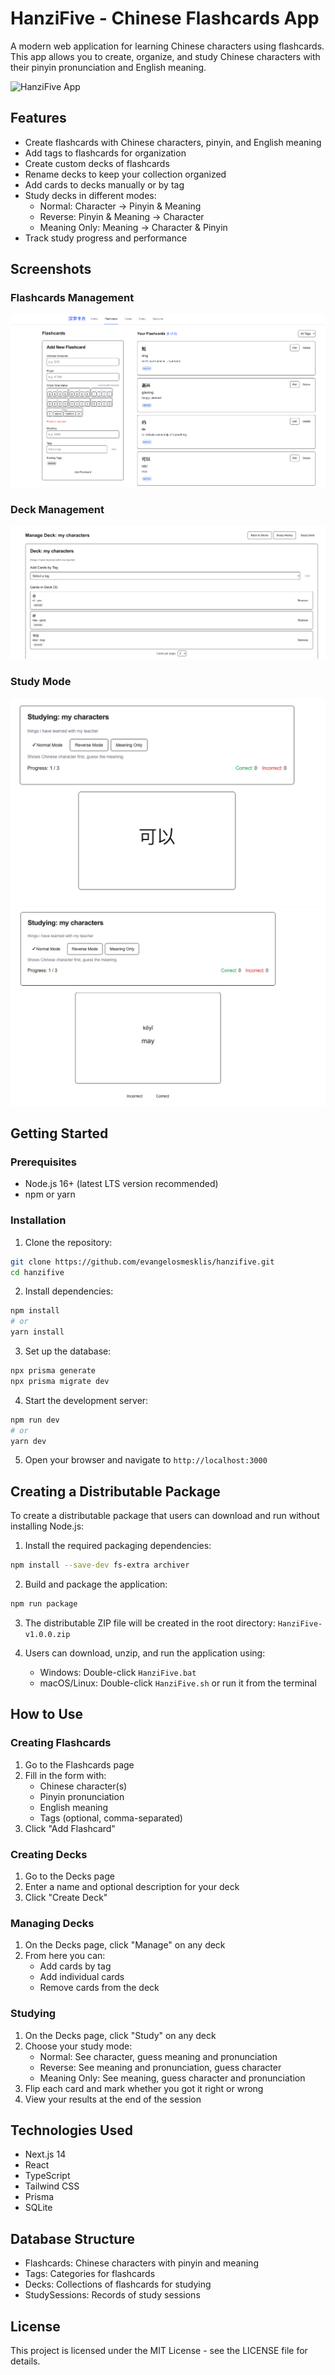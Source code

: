 # HanziFive - Chinese Flashcards App

A modern web application for learning Chinese characters using flashcards. This app allows you to create, organize, and study Chinese characters with their pinyin pronunciation and English meaning.

![HanziFive App](/public/hanzifive.gif)

## Features

- Create flashcards with Chinese characters, pinyin, and English meaning
- Add tags to flashcards for organization
- Create custom decks of flashcards
- Rename decks to keep your collection organized
- Add cards to decks manually or by tag
- Study decks in different modes:
  - Normal: Character → Pinyin & Meaning
  - Reverse: Pinyin & Meaning → Character
  - Meaning Only: Meaning → Character & Pinyin
- Track study progress and performance

## Screenshots

### Flashcards Management
![Flashcards Page](/public/fkashcards.png)

### Deck Management
![Deck Management](/public/deck.png)

### Study Mode
![Study Mode](/public/studying.png)
![Study Results](/public/studying_two.png)

## Getting Started

### Prerequisites

- Node.js 16+ (latest LTS version recommended)
- npm or yarn

### Installation

1. Clone the repository:
```bash
git clone https://github.com/evangelosmesklis/hanzifive.git
cd hanzifive
```

2. Install dependencies:
```bash
npm install
# or
yarn install
```

3. Set up the database:
```bash
npx prisma generate
npx prisma migrate dev
```

4. Start the development server:
```bash
npm run dev
# or
yarn dev
```

5. Open your browser and navigate to `http://localhost:3000`

## Creating a Distributable Package

To create a distributable package that users can download and run without installing Node.js:

1. Install the required packaging dependencies:
```bash
npm install --save-dev fs-extra archiver
```

2. Build and package the application:
```bash
npm run package
```

3. The distributable ZIP file will be created in the root directory: `HanziFive-v1.0.0.zip`

4. Users can download, unzip, and run the application using:
   - Windows: Double-click `HanziFive.bat`
   - macOS/Linux: Double-click `HanziFive.sh` or run it from the terminal

## How to Use

### Creating Flashcards

1. Go to the Flashcards page
2. Fill in the form with:
   - Chinese character(s)
   - Pinyin pronunciation
   - English meaning
   - Tags (optional, comma-separated)
3. Click "Add Flashcard"

### Creating Decks

1. Go to the Decks page
2. Enter a name and optional description for your deck
3. Click "Create Deck"

### Managing Decks

1. On the Decks page, click "Manage" on any deck
2. From here you can:
   - Add cards by tag
   - Add individual cards
   - Remove cards from the deck

### Studying

1. On the Decks page, click "Study" on any deck
2. Choose your study mode:
   - Normal: See character, guess meaning and pronunciation
   - Reverse: See meaning and pronunciation, guess character
   - Meaning Only: See meaning, guess character and pronunciation
3. Flip each card and mark whether you got it right or wrong
4. View your results at the end of the session

## Technologies Used

- Next.js 14
- React
- TypeScript
- Tailwind CSS
- Prisma
- SQLite

## Database Structure

- Flashcards: Chinese characters with pinyin and meaning
- Tags: Categories for flashcards
- Decks: Collections of flashcards for studying
- StudySessions: Records of study sessions

## License

This project is licensed under the MIT License - see the LICENSE file for details.
